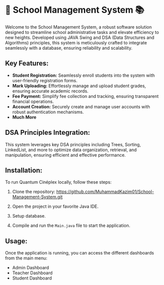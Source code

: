 # 🏫 School Management System 📚

Welcome to the School Management System, a robust software solution designed to streamline school administrative tasks and elevate efficiency to new heights. Developed using JAVA Swing and DSA (Data Structures and Algorithms) principles, this system is meticulously crafted to integrate seamlessly with a database, ensuring reliability and scalability.

## Key Features:

- **Student Registration:** Seamlessly enroll students into the system with user-friendly registration forms.
- **Mark Uploading:** Effortlessly manage and upload student grades, ensuring accurate academic records.
- **Fee Payment:** Simplify fee collection and tracking, ensuring transparent financial operations.
- **Account Creation:** Securely create and manage user accounts with robust authentication mechanisms.
- **Much More**

## DSA Principles Integration:

This system leverages key DSA principles including Trees, Sorting, LinkedList, and more to optimize data organization, retrieval, and manipulation, ensuring efficient and effective performance.

## Installation:

To run Quantum Cinéplex locally, follow these steps:

1. Clone the repository:
https://github.com/MuhammadKazim01/School-Management-System.git

2. Open the project in your favorite Java IDE.

3. Setup database. 

4. Compile and run the `Main.java` file to start the application.

## Usage:

Once the application is running, you can access the different dashboards from the main menu:

- Admin Dashboard
- Teacher Dashboard
- Student Dashboard

